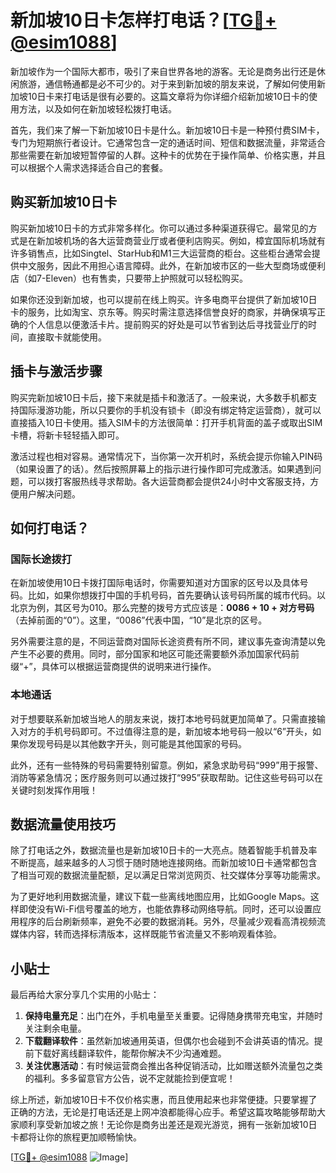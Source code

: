 # 新加坡10日卡怎样打电话？[[TG💪+ @esim1088](https://t.me/s/esim1088)]

新加坡作为一个国际大都市，吸引了来自世界各地的游客。无论是商务出行还是休闲旅游，通信畅通都是必不可少的。对于来到新加坡的朋友来说，了解如何使用新加坡10日卡来打电话是很有必要的。这篇文章将为你详细介绍新加坡10日卡的使用方法，以及如何在新加坡轻松拨打电话。

首先，我们来了解一下新加坡10日卡是什么。新加坡10日卡是一种预付费SIM卡，专门为短期旅行者设计。它通常包含一定的通话时间、短信和数据流量，非常适合那些需要在新加坡短暂停留的人群。这种卡的优势在于操作简单、价格实惠，并且可以根据个人需求选择适合自己的套餐。

## 购买新加坡10日卡

购买新加坡10日卡的方式非常多样化。你可以通过多种渠道获得它。最常见的方式是在新加坡机场的各大运营商营业厅或者便利店购买。例如，樟宜国际机场就有许多销售点，比如Singtel、StarHub和M1三大运营商的柜台。这些柜台通常会提供中文服务，因此不用担心语言障碍。此外，在新加坡市区的一些大型商场或便利店（如7-Eleven）也有售卖，只要带上护照就可以轻松购买。

如果你还没到新加坡，也可以提前在线上购买。许多电商平台提供了新加坡10日卡的服务，比如淘宝、京东等。购买时需注意选择信誉良好的商家，并确保填写正确的个人信息以便激活卡片。提前购买的好处是可以节省到达后寻找营业厅的时间，直接取卡就能使用。

## 插卡与激活步骤

购买完新加坡10日卡后，接下来就是插卡和激活了。一般来说，大多数手机都支持国际漫游功能，所以只要你的手机没有锁卡（即没有绑定特定运营商），就可以直接插入10日卡使用。插入SIM卡的方法很简单：打开手机背面的盖子或取出SIM卡槽，将新卡轻轻插入即可。

激活过程也相对容易。通常情况下，当你第一次开机时，系统会提示你输入PIN码（如果设置了的话）。然后按照屏幕上的指示进行操作即可完成激活。如果遇到问题，可以拨打客服热线寻求帮助。各大运营商都会提供24小时中文客服支持，方便用户解决问题。

## 如何打电话？

### 国际长途拨打

在新加坡使用10日卡拨打国际电话时，你需要知道对方国家的区号以及具体号码。比如，如果你想拨打中国的手机号码，首先要确认该号码所属的城市代码。以北京为例，其区号为010。那么完整的拨号方式应该是：**0086 + 10 + 对方号码**（去掉前面的“0”）。这里，“0086”代表中国，“10”是北京的区号。

另外需要注意的是，不同运营商对国际长途资费有所不同，建议事先查询清楚以免产生不必要的费用。同时，部分国家和地区可能还需要额外添加国家代码前缀“+”，具体可以根据运营商提供的说明来进行操作。

### 本地通话

对于想要联系新加坡当地人的朋友来说，拨打本地号码就更加简单了。只需直接输入对方的手机号码即可。不过值得注意的是，新加坡本地号码一般以“6”开头，如果你发现号码是以其他数字开头，则可能是其他国家的号码。

此外，还有一些特殊的号码需要特别留意。例如，紧急求助号码“999”用于报警、消防等紧急情况；医疗服务则可以通过拨打“995”获取帮助。记住这些号码可以在关键时刻发挥作用哦！

## 数据流量使用技巧

除了打电话之外，数据流量也是新加坡10日卡的一大亮点。随着智能手机普及率不断提高，越来越多的人习惯于随时随地连接网络。而新加坡10日卡通常都包含了相当可观的数据流量配额，足以满足日常浏览网页、社交媒体分享等功能需求。

为了更好地利用数据流量，建议下载一些离线地图应用，比如Google Maps。这样即使没有Wi-Fi信号覆盖的地方，也能依靠移动网络导航。同时，还可以设置应用程序的后台刷新频率，避免不必要的数据消耗。另外，尽量减少观看高清视频流媒体内容，转而选择标清版本，这样既能节省流量又不影响观看体验。

## 小贴士

最后再给大家分享几个实用的小贴士：

1. **保持电量充足**：出门在外，手机电量至关重要。记得随身携带充电宝，并随时关注剩余电量。
2. **下载翻译软件**：虽然新加坡通用英语，但偶尔也会碰到不会讲英语的情况。提前下载好离线翻译软件，能帮你解决不少沟通难题。
3. **关注优惠活动**：有时候运营商会推出各种促销活动，比如赠送额外流量包之类的福利。多多留意官方公告，说不定就能捡到便宜呢！

综上所述，新加坡10日卡不仅价格实惠，而且使用起来也非常便捷。只要掌握了正确的方法，无论是打电话还是上网冲浪都能得心应手。希望这篇攻略能够帮助大家顺利享受新加坡之旅！无论你是商务出差还是观光游览，拥有一张新加坡10日卡都将让你的旅程更加顺畅愉快。

[[TG💪+ @esim1088](https://t.me/s/esim1088) ![Image](https://i.postimg.cc/4NQfJmqS/Snipaste-2025-05-13-00-14-12.png)]